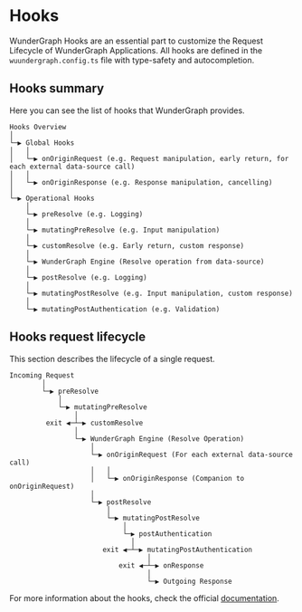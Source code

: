 # Hooks

WunderGraph Hooks are an essential part to customize the Request Lifecycle of WunderGraph Applications.
All hooks are defined in the `wuundergraph.config.ts` file with type-safety and autocompletion.

## Hooks summary

Here you can see the list of hooks that WunderGraph provides.

```
Hooks Overview
│
└─▶ Global Hooks
│   │
│   └─▶ onOriginRequest (e.g. Request manipulation, early return, for each external data-source call)
│   │
│   └─▶ onOriginResponse (e.g. Response manipulation, cancelling)
│
└─▶ Operational Hooks
    │
    └─▶ preResolve (e.g. Logging)
    │
    └─▶ mutatingPreResolve (e.g. Input manipulation)
    │
    └─▶ customResolve (e.g. Early return, custom response)
    │
    └─▶ WunderGraph Engine (Resolve operation from data-source)
    │
    └─▶ postResolve (e.g. Logging)
    │
    └─▶ mutatingPostResolve (e.g. Input manipulation, custom response)
    │
    └─▶ mutatingPostAuthentication (e.g. Validation)
```

## Hooks request lifecycle

This section describes the lifecycle of a single request.

```
Incoming Request
        │
        └─▶ preResolve
            │
            └─▶ mutatingPreResolve
                │
         exit ◀─┴─▶ customResolve
                │
                └─▶ WunderGraph Engine (Resolve Operation)
                    │
                    └─▶ onOriginRequest (For each external data-source call)
                    │   │
                    │   └─▶ onOriginResponse (Companion to onOriginRequest)
                    │
                    └─▶ postResolve
                        │
                        └─▶ mutatingPostResolve
                            │
                            └─▶ postAuthentication
                              │
                       exit ◀─┴─▶ mutatingPostAuthentication
                                  │
                           exit ◀─┴─▶ onResponse
                                  │
                                  └─▶ Outgoing Response
```

For more information about the hooks, check the official [documentation](https://wundergraph.com/docs/reference/wundergraph_hooks_ts/overview).
